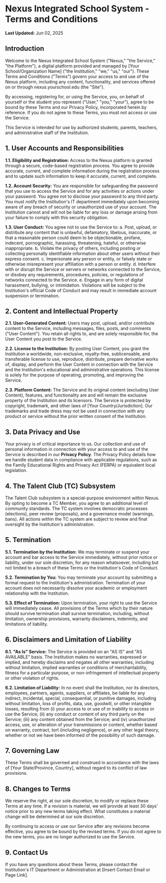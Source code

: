 # **Nexus Integrated School System - Terms and Conditions**

**Last Updated:** Jun 02, 2025

## Introduction

Welcome to the Nexus Integrated School System ("Nexus," "the Service," "the Platform"), a digital platform provided and managed by [Your School/Organization Name] ("the Institution," "we," "us," "our"). These Terms and Conditions ("Terms") govern your access to and use of the Nexus platform, including any content, functionality, and services offered on or through nexus.yourschool.edu (the "Site").

By accessing, registering for, or using the Service, you, on behalf of yourself or the student you represent ("User," "you," "your"), agree to be bound by these Terms and our Privacy Policy, incorporated herein by reference. If you do not agree to these Terms, you must not access or use the Service.

This Service is intended for use by authorized students, parents, teachers, and administrative staff of the Institution.

## 1. User Accounts and Responsibilities

**1.1. Eligibility and Registration:** Access to the Nexus platform is granted through a secure, code-based registration process. You agree to provide accurate, current, and complete information during the registration process and to update such information to keep it accurate, current, and complete.

**1.2. Account Security:** You are responsible for safeguarding the password that you use to access the Service and for any activities or actions under your password. You agree not to disclose your password to any third party. You must notify the Institution's IT department immediately upon becoming aware of any breach of security or unauthorized use of your account. The Institution cannot and will not be liable for any loss or damage arising from your failure to comply with this security obligation.

**1.3. User Conduct:** You agree not to use the Service to:
    a. Post, upload, or distribute any content that is unlawful, defamatory, libelous, inaccurate, or that a reasonable person could deem to be objectionable, profane, indecent, pornographic, harassing, threatening, hateful, or otherwise inappropriate.
    b. Violate the privacy of others, including posting or collecting personally identifiable information about other users without their express consent.
    c. Impersonate any person or entity, or falsely state or otherwise misrepresent your affiliation with a person or entity.
    d. Interfere with or disrupt the Service or servers or networks connected to the Service, or disobey any requirements, procedures, policies, or regulations of networks connected to the Service.
    e. Engage in any form of digital harassment, bullying, or intimidation. Violations will be subject to the Institution's official Code of Conduct and may result in immediate account suspension or termination.

## 2. Content and Intellectual Property

**2.1. User-Generated Content:** Users may post, upload, and/or contribute content to the Service, including messages, files, posts, and comments ("User Content"). You retain all rights to, and are solely responsible for, the User Content you post to the Service.

**2.2. License to the Institution:** By posting User Content, you grant the Institution a worldwide, non-exclusive, royalty-free, sublicensable, and transferable license to use, reproduce, distribute, prepare derivative works of, display, and perform the User Content in connection with the Service and the Institution's educational and administrative operations. This license is solely for the purpose of operating, promoting, and improving the Service.

**2.3. Platform Content:** The Service and its original content (excluding User Content), features, and functionality are and will remain the exclusive property of the Institution and its licensors. The Service is protected by copyright, trademark, and other laws of [Your Country/Jurisdiction]. Our trademarks and trade dress may not be used in connection with any product or service without the prior written consent of the Institution.

## 3. Data Privacy and Use

Your privacy is of critical importance to us. Our collection and use of personal information in connection with your access to and use of the Service is described in our **Privacy Policy**. The Privacy Policy details how we handle student data in compliance with applicable regulations, such as the Family Educational Rights and Privacy Act (FERPA) or equivalent local legislation.

## 4. The Talent Club (TC) Subsystem

The Talent Club subsystem is a special-purpose environment within Nexus. By opting to become a TC Member, you agree to an additional level of community standards. The TC system involves democratic processes (elections), peer review (proposals), and a governance model (warnings, bans). All actions within the TC system are subject to review and final oversight by the Institution's administration.

## 5. Termination

**5.1. Termination by the Institution:** We may terminate or suspend your account and bar access to the Service immediately, without prior notice or liability, under our sole discretion, for any reason whatsoever, including but not limited to a breach of these Terms or the Institution's Code of Conduct.

**5.2. Termination by You:** You may terminate your account by submitting a formal request to the Institution's administration. Termination of your account does not necessarily dissolve your academic or employment relationship with the Institution.

**5.3. Effect of Termination:** Upon termination, your right to use the Service will immediately cease. All provisions of the Terms which by their nature should survive termination shall survive termination, including, without limitation, ownership provisions, warranty disclaimers, indemnity, and limitations of liability.

## 6. Disclaimers and Limitation of Liability

**6.1. "As Is" Service:** The Service is provided on an "AS IS" and "AS AVAILABLE" basis. The Institution makes no warranties, expressed or implied, and hereby disclaims and negates all other warranties, including without limitation, implied warranties or conditions of merchantability, fitness for a particular purpose, or non-infringement of intellectual property or other violation of rights.

**6.2. Limitation of Liability:** In no event shall the Institution, nor its directors, employees, partners, agents, suppliers, or affiliates, be liable for any indirect, incidental, special, consequential, or punitive damages, including without limitation, loss of profits, data, use, goodwill, or other intangible losses, resulting from (i) your access to or use of or inability to access or use the Service; (ii) any conduct or content of any third party on the Service; (iii) any content obtained from the Service; and (iv) unauthorized access, use, or alteration of your transmissions or content, whether based on warranty, contract, tort (including negligence), or any other legal theory, whether or not we have been informed of the possibility of such damage.

## 7. Governing Law

These Terms shall be governed and construed in accordance with the laws of [Your State/Province, Country], without regard to its conflict of law provisions.

## 8. Changes to Terms

We reserve the right, at our sole discretion, to modify or replace these Terms at any time. If a revision is material, we will provide at least 30 days' notice prior to any new terms taking effect. What constitutes a material change will be determined at our sole discretion.

By continuing to access or use our Service after any revisions become effective, you agree to be bound by the revised terms. If you do not agree to the new terms, you are no longer authorized to use the Service.

## 9. Contact Us

If you have any questions about these Terms, please contact the Institution's IT Department or Administration at [Insert Contact Email or Page Link].